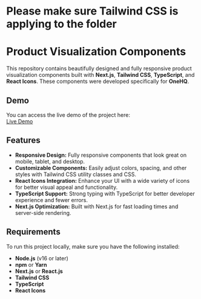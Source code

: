 # **Please make sure Tailwind CSS is applying to the folder**

# Product Visualization Components

This repository contains beautifully designed and fully responsive product visualization components built with **Next.js**, **Tailwind CSS**, **TypeScript**, and **React Icons**. These components were developed specifically for **OneHQ**.
## Demo

You can access the live demo of the project here:  
[Live Demo](https://product-section-test.vercel.app/)

## Features

- **Responsive Design:** Fully responsive components that look great on mobile, tablet, and desktop.
- **Customizable Components:** Easily adjust colors, spacing, and other styles with Tailwind CSS utility classes and CSS.
- **React Icons Integration:** Enhance your UI with a wide variety of icons for better visual appeal and functionality.
- **TypeScript Support:** Strong typing with TypeScript for better developer experience and fewer errors.
- **Next.js Optimization:** Built with Next.js for fast loading times and server-side rendering.

## Requirements

To run this project locally, make sure you have the following installed:

- **Node.js** (v16 or later)
- **npm** or **Yarn**
- **Next.js** or **React.js**
- **Tailwind CSS**
- **TypeScript**
- **React Icons**


